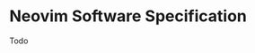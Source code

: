 <!-- This file is generated by scripts/link-docs.mjs. Do not edit manually. -->
# Neovim Software Specification

Todo
